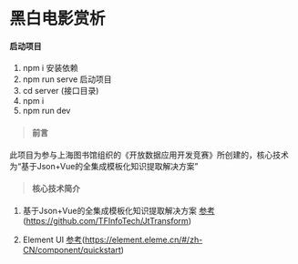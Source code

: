 # 黑白电影赏析

#### 启动项目
1. npm i 安装依赖
1. npm run serve 启动项目
1. cd server  (接口目录)
1. npm i 
1. npm run dev


>#### 前言
此项目为参与上海图书馆组织的《开放数据应用开发竞赛》所创建的，核心技术为“基于Json+Vue的全集成模板化知识提取解决方案”

>#### 核心技术简介
1. 基于Json+Vue的全集成模板化知识提取解决方案
    [参考](https://github.com/TFInfoTech/JtTransform)(https://github.com/TFInfoTech/JtTransform)
    
2. Element UI
    [参考](https://element.eleme.cn/#/zh-CN/component/quickstart)(https://element.eleme.cn/#/zh-CN/component/quickstart)
    


